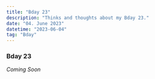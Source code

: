 ```yaml
---
title: "Bday 23"
description: "Thinks and thoughts about my Bday 23."
date: "04. June 2023"
datetime: "2023-06-04"
tag: "Bday"
---
```


### Bday 23
_Coming Soon_